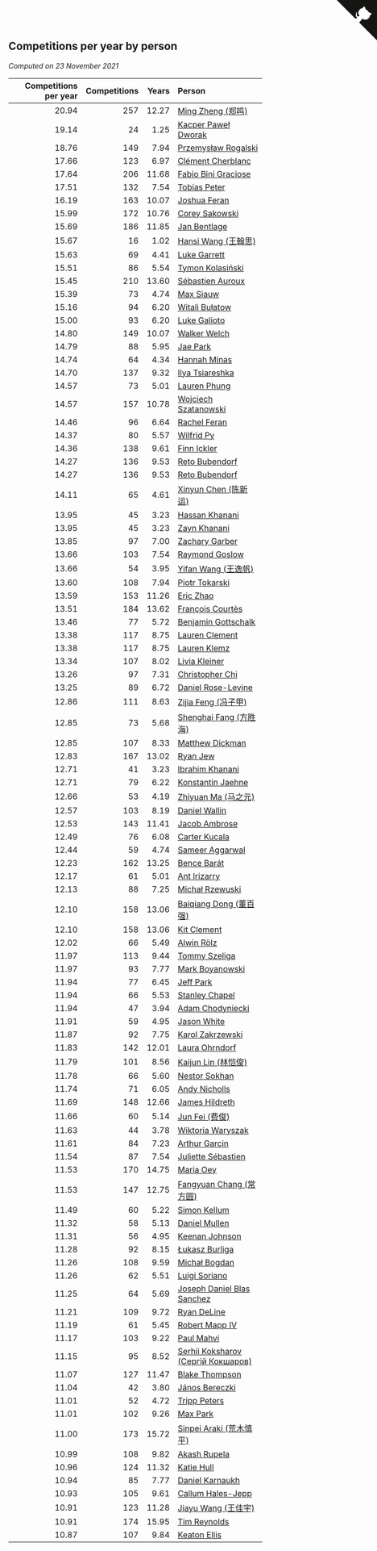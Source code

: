 ## Competitions per year by person

*Computed on 23 November 2021*

| Competitions per year | Competitions | Years | Person |
| ---: | ---: | ---: | :--- |
| 20.94 | 257 | 12.27 | [Ming Zheng (郑鸣)](https://www.worldcubeassociation.org/persons/2009ZHEN11) |
| 19.14 | 24 | 1.25 | [Kacper Paweł Dworak](https://www.worldcubeassociation.org/persons/2020DWOR01) |
| 18.76 | 149 | 7.94 | [Przemysław Rogalski](https://www.worldcubeassociation.org/persons/2013ROGA02) |
| 17.66 | 123 | 6.97 | [Clément Cherblanc](https://www.worldcubeassociation.org/persons/2014CHER05) |
| 17.64 | 206 | 11.68 | [Fabio Bini Graciose](https://www.worldcubeassociation.org/persons/2010GRAC02) |
| 17.51 | 132 | 7.54 | [Tobias Peter](https://www.worldcubeassociation.org/persons/2014PETE03) |
| 16.19 | 163 | 10.07 | [Joshua Feran](https://www.worldcubeassociation.org/persons/2011FERA01) |
| 15.99 | 172 | 10.76 | [Corey Sakowski](https://www.worldcubeassociation.org/persons/2011SAKO01) |
| 15.69 | 186 | 11.85 | [Jan Bentlage](https://www.worldcubeassociation.org/persons/2010BENT01) |
| 15.67 | 16 | 1.02 | [Hansi Wang (王翰思)](https://www.worldcubeassociation.org/persons/2020WANG19) |
| 15.63 | 69 | 4.41 | [Luke Garrett](https://www.worldcubeassociation.org/persons/2017GARR05) |
| 15.51 | 86 | 5.54 | [Tymon Kolasiński](https://www.worldcubeassociation.org/persons/2016KOLA02) |
| 15.45 | 210 | 13.60 | [Sébastien Auroux](https://www.worldcubeassociation.org/persons/2008AURO01) |
| 15.39 | 73 | 4.74 | [Max Siauw](https://www.worldcubeassociation.org/persons/2017SIAU02) |
| 15.16 | 94 | 6.20 | [Witali Bułatow](https://www.worldcubeassociation.org/persons/2015BUAT01) |
| 15.00 | 93 | 6.20 | [Luke Galioto](https://www.worldcubeassociation.org/persons/2015GALI02) |
| 14.80 | 149 | 10.07 | [Walker Welch](https://www.worldcubeassociation.org/persons/2011WELC01) |
| 14.79 | 88 | 5.95 | [Jae Park](https://www.worldcubeassociation.org/persons/2015PARK24) |
| 14.74 | 64 | 4.34 | [Hannah Minas](https://www.worldcubeassociation.org/persons/2017MINA04) |
| 14.70 | 137 | 9.32 | [Ilya Tsiareshka](https://www.worldcubeassociation.org/persons/2012TERE01) |
| 14.57 | 73 | 5.01 | [Lauren Phung](https://www.worldcubeassociation.org/persons/2016PHUN02) |
| 14.57 | 157 | 10.78 | [Wojciech Szatanowski](https://www.worldcubeassociation.org/persons/2011SZAT01) |
| 14.46 | 96 | 6.64 | [Rachel Feran](https://www.worldcubeassociation.org/persons/2015FERA01) |
| 14.37 | 80 | 5.57 | [Wilfrid Py](https://www.worldcubeassociation.org/persons/2016PYWI01) |
| 14.36 | 138 | 9.61 | [Finn Ickler](https://www.worldcubeassociation.org/persons/2012ICKL01) |
| 14.27 | 136 | 9.53 | [Reto Bubendorf](https://www.worldcubeassociation.org/persons/2012BUBE01) |
| 14.27 | 136 | 9.53 | [Reto Bubendorf](https://www.worldcubeassociation.org/persons/2012BUBE01) |
| 14.11 | 65 | 4.61 | [Xinyun Chen (陈新运)](https://www.worldcubeassociation.org/persons/2017CHEN36) |
| 13.95 | 45 | 3.23 | [Hassan Khanani](https://www.worldcubeassociation.org/persons/2018KHAN26) |
| 13.95 | 45 | 3.23 | [Zayn Khanani](https://www.worldcubeassociation.org/persons/2018KHAN28) |
| 13.85 | 97 | 7.00 | [Zachary Garber](https://www.worldcubeassociation.org/persons/2014GARB01) |
| 13.66 | 103 | 7.54 | [Raymond Goslow](https://www.worldcubeassociation.org/persons/2014GOSL01) |
| 13.66 | 54 | 3.95 | [Yifan Wang (王逸帆)](https://www.worldcubeassociation.org/persons/2017WANY29) |
| 13.60 | 108 | 7.94 | [Piotr Tokarski](https://www.worldcubeassociation.org/persons/2013TOKA01) |
| 13.59 | 153 | 11.26 | [Eric Zhao](https://www.worldcubeassociation.org/persons/2010ZHAO19) |
| 13.51 | 184 | 13.62 | [François Courtès](https://www.worldcubeassociation.org/persons/2008COUR01) |
| 13.46 | 77 | 5.72 | [Benjamin Gottschalk](https://www.worldcubeassociation.org/persons/2016GOTT01) |
| 13.38 | 117 | 8.75 | [Lauren Clement](https://www.worldcubeassociation.org/persons/2013KLEM01) |
| 13.38 | 117 | 8.75 | [Lauren Klemz](https://www.worldcubeassociation.org/persons/2013KLEM01) |
| 13.34 | 107 | 8.02 | [Livia Kleiner](https://www.worldcubeassociation.org/persons/2013KLEI03) |
| 13.26 | 97 | 7.31 | [Christopher Chi](https://www.worldcubeassociation.org/persons/2014CHIC01) |
| 13.25 | 89 | 6.72 | [Daniel Rose-Levine](https://www.worldcubeassociation.org/persons/2015ROSE01) |
| 12.86 | 111 | 8.63 | [Zijia Feng (冯子甲)](https://www.worldcubeassociation.org/persons/2013FENG02) |
| 12.85 | 73 | 5.68 | [Shenghai Fang (方胜海)](https://www.worldcubeassociation.org/persons/2016FANG01) |
| 12.85 | 107 | 8.33 | [Matthew Dickman](https://www.worldcubeassociation.org/persons/2013DICK01) |
| 12.83 | 167 | 13.02 | [Ryan Jew](https://www.worldcubeassociation.org/persons/2008JEWR01) |
| 12.71 | 41 | 3.23 | [Ibrahim Khanani](https://www.worldcubeassociation.org/persons/2018KHAN27) |
| 12.71 | 79 | 6.22 | [Konstantin Jaehne](https://www.worldcubeassociation.org/persons/2015JAEH01) |
| 12.66 | 53 | 4.19 | [Zhiyuan Ma (马之元)](https://www.worldcubeassociation.org/persons/2017MAZH04) |
| 12.57 | 103 | 8.19 | [Daniel Wallin](https://www.worldcubeassociation.org/persons/2013WALL03) |
| 12.53 | 143 | 11.41 | [Jacob Ambrose](https://www.worldcubeassociation.org/persons/2010AMBR01) |
| 12.49 | 76 | 6.08 | [Carter Kucala](https://www.worldcubeassociation.org/persons/2015KUCA01) |
| 12.44 | 59 | 4.74 | [Sameer Aggarwal](https://www.worldcubeassociation.org/persons/2017AGGA01) |
| 12.23 | 162 | 13.25 | [Bence Barát](https://www.worldcubeassociation.org/persons/2008BARA01) |
| 12.17 | 61 | 5.01 | [Ant Irizarry](https://www.worldcubeassociation.org/persons/2016IRIZ02) |
| 12.13 | 88 | 7.25 | [Michał Rzewuski](https://www.worldcubeassociation.org/persons/2014RZEW01) |
| 12.10 | 158 | 13.06 | [Baiqiang Dong (董百强)](https://www.worldcubeassociation.org/persons/2008DONG06) |
| 12.10 | 158 | 13.06 | [Kit Clement](https://www.worldcubeassociation.org/persons/2008CLEM01) |
| 12.02 | 66 | 5.49 | [Alwin Rölz](https://www.worldcubeassociation.org/persons/2016ROLZ01) |
| 11.97 | 113 | 9.44 | [Tommy Szeliga](https://www.worldcubeassociation.org/persons/2012SZEL01) |
| 11.97 | 93 | 7.77 | [Mark Boyanowski](https://www.worldcubeassociation.org/persons/2014BOYA01) |
| 11.94 | 77 | 6.45 | [Jeff Park](https://www.worldcubeassociation.org/persons/2015PARK08) |
| 11.94 | 66 | 5.53 | [Stanley Chapel](https://www.worldcubeassociation.org/persons/2016CHAP04) |
| 11.94 | 47 | 3.94 | [Adam Chodyniecki](https://www.worldcubeassociation.org/persons/2017CHOD02) |
| 11.91 | 59 | 4.95 | [Jason White](https://www.worldcubeassociation.org/persons/2016WHIT16) |
| 11.87 | 92 | 7.75 | [Karol Zakrzewski](https://www.worldcubeassociation.org/persons/2014ZAKR01) |
| 11.83 | 142 | 12.01 | [Laura Ohrndorf](https://www.worldcubeassociation.org/persons/2009OHRN01) |
| 11.79 | 101 | 8.56 | [Kaijun Lin (林恺俊)](https://www.worldcubeassociation.org/persons/2013LINK01) |
| 11.78 | 66 | 5.60 | [Nestor Sokhan](https://www.worldcubeassociation.org/persons/2016SOKH01) |
| 11.74 | 71 | 6.05 | [Andy Nicholls](https://www.worldcubeassociation.org/persons/2015NICH04) |
| 11.69 | 148 | 12.66 | [James Hildreth](https://www.worldcubeassociation.org/persons/2009HILD01) |
| 11.66 | 60 | 5.14 | [Jun Fei (费俊)](https://www.worldcubeassociation.org/persons/2016FEIJ02) |
| 11.63 | 44 | 3.78 | [Wiktoria Waryszak](https://www.worldcubeassociation.org/persons/2018WARY01) |
| 11.61 | 84 | 7.23 | [Arthur Garcin](https://www.worldcubeassociation.org/persons/2014GARC27) |
| 11.54 | 87 | 7.54 | [Juliette Sébastien](https://www.worldcubeassociation.org/persons/2014SEBA01) |
| 11.53 | 170 | 14.75 | [Maria Oey](https://www.worldcubeassociation.org/persons/2007OEYM01) |
| 11.53 | 147 | 12.75 | [Fangyuan Chang (常方圆)](https://www.worldcubeassociation.org/persons/2009CHAN04) |
| 11.49 | 60 | 5.22 | [Simon Kellum](https://www.worldcubeassociation.org/persons/2016KELL12) |
| 11.32 | 58 | 5.13 | [Daniel Mullen](https://www.worldcubeassociation.org/persons/2016MULL04) |
| 11.31 | 56 | 4.95 | [Keenan Johnson](https://www.worldcubeassociation.org/persons/2016JOHN30) |
| 11.28 | 92 | 8.15 | [Łukasz Burliga](https://www.worldcubeassociation.org/persons/2013BURL01) |
| 11.26 | 108 | 9.59 | [Michał Bogdan](https://www.worldcubeassociation.org/persons/2012BOGD01) |
| 11.26 | 62 | 5.51 | [Luigi Soriano](https://www.worldcubeassociation.org/persons/2016SORI04) |
| 11.25 | 64 | 5.69 | [Joseph Daniel Blas Sanchez](https://www.worldcubeassociation.org/persons/2016SANC08) |
| 11.21 | 109 | 9.72 | [Ryan DeLine](https://www.worldcubeassociation.org/persons/2012DELI01) |
| 11.19 | 61 | 5.45 | [Robert Mapp IV](https://www.worldcubeassociation.org/persons/2016IVRO01) |
| 11.17 | 103 | 9.22 | [Paul Mahvi](https://www.worldcubeassociation.org/persons/2012MAHV01) |
| 11.15 | 95 | 8.52 | [Serhii Koksharov (Сергій Кокшаров)](https://www.worldcubeassociation.org/persons/2013KOKS01) |
| 11.07 | 127 | 11.47 | [Blake Thompson](https://www.worldcubeassociation.org/persons/2010THOM03) |
| 11.04 | 42 | 3.80 | [János Bereczki](https://www.worldcubeassociation.org/persons/2018BERE01) |
| 11.01 | 52 | 4.72 | [Tripp Peters](https://www.worldcubeassociation.org/persons/2017PETE04) |
| 11.01 | 102 | 9.26 | [Max Park](https://www.worldcubeassociation.org/persons/2012PARK03) |
| 11.00 | 173 | 15.72 | [Sinpei Araki (荒木慎平)](https://www.worldcubeassociation.org/persons/2006ARAK01) |
| 10.99 | 108 | 9.82 | [Akash Rupela](https://www.worldcubeassociation.org/persons/2012RUPE01) |
| 10.96 | 124 | 11.32 | [Katie Hull](https://www.worldcubeassociation.org/persons/2010HULL01) |
| 10.94 | 85 | 7.77 | [Daniel Karnaukh](https://www.worldcubeassociation.org/persons/2014KARN02) |
| 10.93 | 105 | 9.61 | [Callum Hales-Jepp](https://www.worldcubeassociation.org/persons/2012HALE01) |
| 10.91 | 123 | 11.28 | [Jiayu Wang (王佳宇)](https://www.worldcubeassociation.org/persons/2010WANG53) |
| 10.91 | 174 | 15.95 | [Tim Reynolds](https://www.worldcubeassociation.org/persons/2005REYN01) |
| 10.87 | 107 | 9.84 | [Keaton Ellis](https://www.worldcubeassociation.org/persons/2012ELLI01) |


<a href="https://github.com/jonatanklosko/wca_statistics" class="github-corner" aria-label="View source on Github"><svg width="80" height="80" viewBox="0 0 250 250" style="fill:#151513; color:#fff; position: absolute; top: 0; border: 0; right: 0;" aria-hidden="true"><path d="M0,0 L115,115 L130,115 L142,142 L250,250 L250,0 Z"></path><path d="M128.3,109.0 C113.8,99.7 119.0,89.6 119.0,89.6 C122.0,82.7 120.5,78.6 120.5,78.6 C119.2,72.0 123.4,76.3 123.4,76.3 C127.3,80.9 125.5,87.3 125.5,87.3 C122.9,97.6 130.6,101.9 134.4,103.2" fill="currentColor" style="transform-origin: 130px 106px;" class="octo-arm"></path><path d="M115.0,115.0 C114.9,115.1 118.7,116.5 119.8,115.4 L133.7,101.6 C136.9,99.2 139.9,98.4 142.2,98.6 C133.8,88.0 127.5,74.4 143.8,58.0 C148.5,53.4 154.0,51.2 159.7,51.0 C160.3,49.4 163.2,43.6 171.4,40.1 C171.4,40.1 176.1,42.5 178.8,56.2 C183.1,58.6 187.2,61.8 190.9,65.4 C194.5,69.0 197.7,73.2 200.1,77.6 C213.8,80.2 216.3,84.9 216.3,84.9 C212.7,93.1 206.9,96.0 205.4,96.6 C205.1,102.4 203.0,107.8 198.3,112.5 C181.9,128.9 168.3,122.5 157.7,114.1 C157.9,116.9 156.7,120.9 152.7,124.9 L141.0,136.5 C139.8,137.7 141.6,141.9 141.8,141.8 Z" fill="currentColor" class="octo-body"></path></svg></a><style>.github-corner:hover .octo-arm{animation:octocat-wave 560ms ease-in-out}@keyframes octocat-wave{0%,100%{transform:rotate(0)}20%,60%{transform:rotate(-25deg)}40%,80%{transform:rotate(10deg)}}@media (max-width:500px){.github-corner:hover .octo-arm{animation:none}.github-corner .octo-arm{animation:octocat-wave 560ms ease-in-out}}</style>

